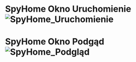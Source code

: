# SpyHome Okno Uruchomienie![SpyHome_Uruchomienie](https://user-images.githubusercontent.com/44445612/187246012-4073d3ce-2863-4578-b5c6-f278fdbefca4.png)
# SpyHome Okno Podgąd![SpyHome_Podgląd](https://user-images.githubusercontent.com/44445612/187246176-1b03850c-bd34-4390-8223-fdd91657e65c.png)
